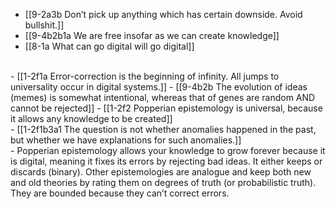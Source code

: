 - [[9-2a3b Don’t pick up anything which has certain downside. Avoid bullshit.]]
- [[9-4b2b1a We are free insofar as we can create knowledge]]
- [[8-1a What can go digital will go digital]]
<br>
- [[1-2f1a Error-correction is the beginning of infinity. All jumps to universality occur in digital systems.]]
  - [[9-4b2b The evolution of ideas (memes) is somewhat intentional, whereas that of genes are random AND cannot be rejected]]
- [[1-2f2 Popperian epistemology is universal, because it allows any knowledge to be created]]
<br>
- [[1-2f1b3a1 The question is not whether anomalies happened in the past, but whether we have explanations for such anomalies.]]
<br>
- Popperian epistemology allows your knowledge to grow forever because it is digital, meaning it fixes its errors by rejecting bad ideas. It either keeps or discards (binary). Other epistemologies are analogue and keep both new and old theories by rating them on degrees of truth (or probabilistic truth). They are bounded because they can’t correct errors.
